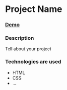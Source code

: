 # Project Name

### [Demo](https://maximkacmm.github.io/Candy/src/index.html)

### Description

Tell about your project

### Technologies are used

- HTML
- CSS
- ...
